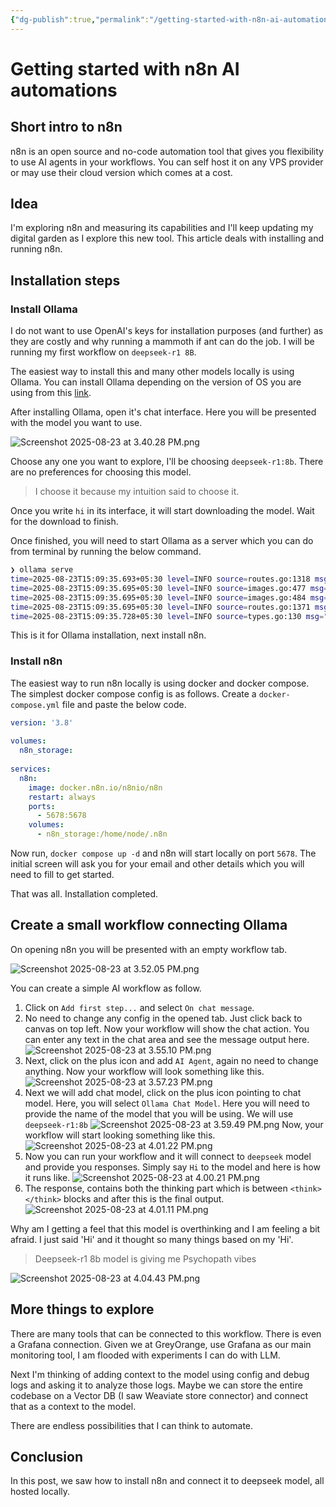 ```yaml
---
{"dg-publish":true,"permalink":"/getting-started-with-n8n-ai-automations/","tags":["compilation","n8n","automation","deepseek"]}
---
```


# Getting started with n8n AI automations

## Short intro to n8n

n8n is an open source and no-code automation tool that gives you flexibility to use AI agents in your workflows. You can self host it on any VPS provider or may use their cloud version which comes at a cost. 

## Idea

I'm exploring n8n and measuring its capabilities and I'll keep updating my digital garden as I explore this new tool. This article deals with installing and running n8n.

## Installation steps

### Install Ollama

I do not want to use OpenAI's keys for installation purposes (and further) as they are costly and why running a mammoth if ant can do the job. I will be running my first workflow on `deepseek-r1 8B`.

The easiest way to install this and many other models locally is using Ollama. 
You can install Ollama depending on the version of OS you are using from this [link](https://ollama.com/download/mac).

After installing Ollama, open it's chat interface. Here you will be presented with the model you want to use.

![Screenshot 2025-08-23 at 3.40.28 PM.png](/img/user/assets/Screenshot%202025-08-23%20at%203.40.28%20PM.png)

Choose any one you want to explore, I'll be choosing `deepseek-r1:8b`. There are no preferences for choosing this model. 

> I choose it because my intuition said to choose it.

Once you write `hi` in its interface, it will start downloading the model. Wait for the download to finish. 

Once finished, you will need to start Ollama as a server which you can do from terminal by running the below command.

```bash 
❯ ollama serve
time=2025-08-23T15:09:35.693+05:30 level=INFO source=routes.go:1318 msg="server config" env="map[HTTPS_PROXY: HTTP_PROXY: NO_PROXY: OLLAMA_CONTEXT_LENGTH:4096 OLLAMA_DEBUG:INFO OLLAMA_FLASH_ATTENTION:false OLLAMA_GPU_OVERHEAD:0 OLLAMA_HOST:http://127.0.0.1:11434 OLLAMA_KEEP_ALIVE:5m0s OLLAMA_KV_CACHE_TYPE: OLLAMA_LLM_LIBRARY: OLLAMA_LOAD_TIMEOUT:5m0s OLLAMA_MAX_LOADED_MODELS:0 OLLAMA_MAX_QUEUE:512 OLLAMA_MODELS:/Users/shubham.kumar/.ollama/models OLLAMA_MULTIUSER_CACHE:false OLLAMA_NEW_ENGINE:false OLLAMA_NEW_ESTIMATES:false OLLAMA_NOHISTORY:false OLLAMA_NOPRUNE:false OLLAMA_NUM_PARALLEL:1 OLLAMA_ORIGINS:[http://localhost https://localhost http://localhost:* https://localhost:* http://127.0.0.1 https://127.0.0.1 http://127.0.0.1:* https://127.0.0.1:* http://0.0.0.0 https://0.0.0.0 http://0.0.0.0:* https://0.0.0.0:* app://* file://* tauri://* vscode-webview://* vscode-file://*] OLLAMA_SCHED_SPREAD:false http_proxy: https_proxy: no_proxy:]"
time=2025-08-23T15:09:35.695+05:30 level=INFO source=images.go:477 msg="total blobs: 5"
time=2025-08-23T15:09:35.695+05:30 level=INFO source=images.go:484 msg="total unused blobs removed: 0"
time=2025-08-23T15:09:35.695+05:30 level=INFO source=routes.go:1371 msg="Listening on 127.0.0.1:11434 (version 0.11.6)"
time=2025-08-23T15:09:35.728+05:30 level=INFO source=types.go:130 msg="inference compute" id=0 library=metal variant="" compute="" driver=0.0 name="" total="10.7 GiB" available="10.7 GiB"

```

This is it for Ollama installation, next install n8n.

### Install n8n

The easiest way to run n8n locally is using docker and docker compose. 
The simplest docker compose config is as follows. 
Create a `docker-compose.yml` file and paste the below code. 

```yaml
version: '3.8'  
  
volumes:  
  n8n_storage:  
  
services:  
  n8n:  
    image: docker.n8n.io/n8nio/n8n  
    restart: always  
    ports:  
      - 5678:5678  
    volumes:  
      - n8n_storage:/home/node/.n8n
```

Now run, `docker compose up -d` and n8n will start locally on port `5678`. 
The initial screen will ask you for your email and other details which you will need to fill to get started. 

That was all. Installation completed. 

## Create a small workflow connecting Ollama 

On opening n8n you will be presented with an empty workflow tab. 

![Screenshot 2025-08-23 at 3.52.05 PM.png](/img/user/assets/Screenshot%202025-08-23%20at%203.52.05%20PM.png)

You can create a simple AI workflow as follow. 

1. Click on `Add first step...` and select `On chat message`.
2. No need to change any config in the opened tab. Just click back to canvas on top left. 
   Now your workflow will show the chat action. You can enter any text in the chat area and see the message output here. 
      ![Screenshot 2025-08-23 at 3.55.10 PM.png](/img/user/assets/Screenshot%202025-08-23%20at%203.55.10%20PM.png)
3. Next, click on the plus icon and add `AI Agent`, again no need to change anything.
   Now your workflow will look something like this. 
   ![Screenshot 2025-08-23 at 3.57.23 PM.png](/img/user/assets/Screenshot%202025-08-23%20at%203.57.23%20PM.png)
4. Next we will add chat model, click on the plus icon pointing to chat model. Here, you will select `Ollama Chat Model`. 
   Here you will need to provide the name of the model that you will be using. We will use `deepseek-r1:8b`
   ![Screenshot 2025-08-23 at 3.59.49 PM.png](/img/user/assets/Screenshot%202025-08-23%20at%203.59.49%20PM.png)
   Now, your workflow will start looking something like this.
   ![Screenshot 2025-08-23 at 4.01.22 PM.png](/img/user/assets/Screenshot%202025-08-23%20at%204.01.22%20PM.png)
5. Now you can run your workflow and it will connect to `deepseek` model and provide you responses. Simply say `Hi` to the model and here is how it runs like.
   ![Screenshot 2025-08-23 at 4.00.21 PM.png](/img/user/assets/Screenshot%202025-08-23%20at%204.00.21%20PM.png)
6. The response, contains both the thinking part which is between `<think></think>` blocks and after this is the final output. 
   ![Screenshot 2025-08-23 at 4.01.11 PM.png](/img/user/assets/Screenshot%202025-08-23%20at%204.01.11%20PM.png)

Why am I getting a feel that this model is overthinking and I am feeling a bit afraid. I just said 'Hi' and it thought so many things based on my 'Hi'. 

> Deepseek-r1 8b model is giving me Psychopath vibes

![Screenshot 2025-08-23 at 4.04.43 PM.png](/img/user/assets/Screenshot%202025-08-23%20at%204.04.43%20PM.png)

## More things to explore

There are many tools that can be connected to this workflow. There is even a Grafana connection. Given we at GreyOrange, use Grafana as our main monitoring tool, I am flooded with experiments I can do with LLM. 

Next I'm thinking of adding context to the model using config and debug logs and asking it to analyze those logs. Maybe we can store the entire codebase on a Vector DB (I saw Weaviate store connector) and connect that as a context to the model. 

There are endless possibilities that I can think to automate. 

## Conclusion

In this post, we saw how to install n8n and connect it to deepseek model, all hosted locally. 